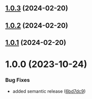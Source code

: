## [1.0.3](https://github.com/mBlomsterberg/github-cheatsheet/compare/v1.0.2...v1.0.3) (2024-02-20)

## [1.0.2](https://github.com/mBlomsterberg/github-cheatsheet/compare/v1.0.1...v1.0.2) (2024-02-20)

## [1.0.1](https://github.com/mBlomsterberg/github-cheatsheet/compare/v1.0.0...v1.0.1) (2024-02-20)

# 1.0.0 (2023-10-24)


### Bug Fixes

* added semantic release ([6bd7dc9](https://github.com/mBlomsterberg/github-cheatsheet/commit/6bd7dc9cdc8a27777faab7978b1954a6107f2b4c))
